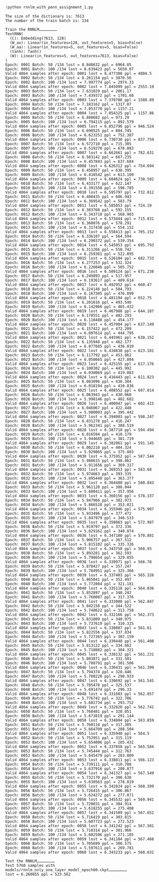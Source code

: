 ```python
!python rnnlm_with_penn_assignment_1.py
```

    The size of the dictionary is: 7613
    The number of the train batch is: 134
    
    Train the RNNLM……………………
    TextRNN(
      (C): Embedding(7613, 128)
      (W_ax): Linear(in_features=128, out_features=5, bias=False)
      (W_aa): Linear(in_features=5, out_features=5, bias=False)
      (tanh): Tanh()
      (W): Linear(in_features=5, out_features=7613, bias=False)
    )
    Epoch: 0001 Batch: 50 /134 lost = 8.848632 ppl = 6964.85
    Epoch: 0001 Batch: 100 /134 lost = 8.639423 ppl = 5650.07
    Valid 4864 samples after epoch: 0001 lost = 8.477308 ppl = 4804.5
    Epoch: 0002 Batch: 50 /134 lost = 8.261154 ppl = 3870.56
    Epoch: 0002 Batch: 100 /134 lost = 7.997774 ppl = 2974.33
    Valid 4864 samples after epoch: 0002 lost = 7.845099 ppl = 2553.19
    Epoch: 0003 Batch: 50 /134 lost = 7.631029 ppl = 2061.17
    Epoch: 0003 Batch: 100 /134 lost = 7.439372 ppl = 1701.68
    Valid 4864 samples after epoch: 0003 lost = 7.370788 ppl = 1588.89
    Epoch: 0004 Batch: 50 /134 lost = 7.183162 ppl = 1317.07
    Epoch: 0004 Batch: 100 /134 lost = 7.053770 ppl = 1157.21
    Valid 4864 samples after epoch: 0004 lost = 7.054325 ppl = 1157.86
    Epoch: 0005 Batch: 50 /134 lost = 6.880682 ppl = 973.29
    Epoch: 0005 Batch: 100 /134 lost = 6.794115 ppl = 892.579
    Valid 4864 samples after epoch: 0005 lost = 6.852796 ppl = 946.524
    Epoch: 0006 Batch: 50 /134 lost = 6.690525 ppl = 804.745
    Epoch: 0006 Batch: 100 /134 lost = 6.623251 ppl = 752.387
    Valid 4864 samples after epoch: 0006 lost = 6.730730 ppl = 837.759
    Epoch: 0007 Batch: 50 /134 lost = 6.572710 ppl = 715.305
    Epoch: 0007 Batch: 100 /134 lost = 6.519270 ppl = 678.083
    Valid 4864 samples after epoch: 0007 lost = 6.662661 ppl = 782.631
    Epoch: 0008 Batch: 50 /134 lost = 6.503142 ppl = 667.235
    Epoch: 0008 Batch: 100 /134 lost = 6.457843 ppl = 637.684
    Valid 4864 samples after epoch: 0008 lost = 6.626312 ppl = 754.694
    Epoch: 0009 Batch: 50 /134 lost = 6.458957 ppl = 638.395
    Epoch: 0009 Batch: 100 /134 lost = 6.418542 ppl = 613.109
    Valid 4864 samples after epoch: 0009 lost = 6.604624 ppl = 738.502
    Epoch: 0010 Batch: 50 /134 lost = 6.433177 ppl = 622.147
    Epoch: 0010 Batch: 100 /134 lost = 6.391558 ppl = 596.785
    Valid 4864 samples after epoch: 0010 lost = 6.595797 ppl = 732.012
    Epoch: 0011 Batch: 50 /134 lost = 6.408435 ppl = 606.943
    Epoch: 0011 Batch: 100 /134 lost = 6.369542 ppl = 583.79
    Valid 4864 samples after epoch: 0011 lost = 6.585053 ppl = 724.19
    Epoch: 0012 Batch: 50 /134 lost = 6.383768 ppl = 592.155
    Epoch: 0012 Batch: 100 /134 lost = 6.343710 ppl = 568.903
    Valid 4864 samples after epoch: 0012 lost = 6.573444 ppl = 715.831
    Epoch: 0013 Batch: 50 /134 lost = 6.360076 ppl = 578.291
    Epoch: 0013 Batch: 100 /134 lost = 6.317438 ppl = 554.152
    Valid 4864 samples after epoch: 0013 lost = 6.558413 ppl = 705.152
    Epoch: 0014 Batch: 50 /134 lost = 6.336107 ppl = 564.594
    Epoch: 0014 Batch: 100 /134 lost = 6.290372 ppl = 539.354
    Valid 4864 samples after epoch: 0014 lost = 6.545053 ppl = 695.793
    Epoch: 0015 Batch: 50 /134 lost = 6.311266 ppl = 550.742
    Epoch: 0015 Batch: 100 /134 lost = 6.259381 ppl = 522.895
    Valid 4864 samples after epoch: 0015 lost = 6.526104 ppl = 682.733
    Epoch: 0016 Batch: 50 /134 lost = 6.277253 ppl = 532.324
    Epoch: 0016 Batch: 100 /134 lost = 6.226046 ppl = 505.752
    Valid 4864 samples after epoch: 0016 lost = 6.509124 ppl = 671.238
    Epoch: 0017 Batch: 50 /134 lost = 6.249893 ppl = 517.957
    Epoch: 0017 Batch: 100 /134 lost = 6.193617 ppl = 489.614
    Valid 4864 samples after epoch: 0017 lost = 6.492952 ppl = 660.47
    Epoch: 0018 Batch: 50 /134 lost = 6.224148 ppl = 504.793
    Epoch: 0018 Batch: 100 /134 lost = 6.167305 ppl = 476.899
    Valid 4864 samples after epoch: 0018 lost = 6.481194 ppl = 652.75
    Epoch: 0019 Batch: 50 /134 lost = 6.201616 ppl = 493.546
    Epoch: 0019 Batch: 100 /134 lost = 6.142966 ppl = 465.432
    Valid 4864 samples after epoch: 0019 lost = 6.467988 ppl = 644.187
    Epoch: 0020 Batch: 50 /134 lost = 6.178551 ppl = 482.293
    Epoch: 0020 Batch: 100 /134 lost = 6.118488 ppl = 454.177
    Valid 4864 samples after epoch: 0020 lost = 6.457004 ppl = 637.149
    Epoch: 0021 Batch: 50 /134 lost = 6.157422 ppl = 472.209
    Epoch: 0021 Batch: 100 /134 lost = 6.097614 ppl = 444.795
    Valid 4864 samples after epoch: 0021 lost = 6.445961 ppl = 630.152
    Epoch: 0022 Batch: 50 /134 lost = 6.135948 ppl = 462.177
    Epoch: 0022 Batch: 100 /134 lost = 6.077685 ppl = 436.019
    Valid 4864 samples after epoch: 0022 lost = 6.434838 ppl = 623.181
    Epoch: 0023 Batch: 50 /134 lost = 6.117792 ppl = 453.862
    Epoch: 0023 Batch: 100 /134 lost = 6.058665 ppl = 427.804
    Valid 4864 samples after epoch: 0023 lost = 6.425155 ppl = 617.176
    Epoch: 0024 Batch: 50 /134 lost = 6.100302 ppl = 445.992
    Epoch: 0024 Batch: 100 /134 lost = 6.038069 ppl = 419.083
    Valid 4864 samples after epoch: 0024 lost = 6.416443 ppl = 611.823
    Epoch: 0025 Batch: 50 /134 lost = 6.083096 ppl = 438.384
    Epoch: 0025 Batch: 100 /134 lost = 6.018194 ppl = 410.836
    Valid 4864 samples after epoch: 0025 lost = 6.408552 ppl = 607.014
    Epoch: 0026 Batch: 50 /134 lost = 6.063943 ppl = 430.068
    Epoch: 0026 Batch: 100 /134 lost = 5.998146 ppl = 402.682
    Valid 4864 samples after epoch: 0026 lost = 6.400947 ppl = 602.415
    Epoch: 0027 Batch: 50 /134 lost = 6.046067 ppl = 422.448
    Epoch: 0027 Batch: 100 /134 lost = 5.980003 ppl = 395.442
    Valid 4864 samples after epoch: 0027 lost = 6.394003 ppl = 598.247
    Epoch: 0028 Batch: 50 /134 lost = 6.031278 ppl = 416.247
    Epoch: 0028 Batch: 100 /134 lost = 5.962341 ppl = 388.519
    Valid 4864 samples after epoch: 0028 lost = 6.387710 ppl = 594.494
    Epoch: 0029 Batch: 50 /134 lost = 6.016594 ppl = 410.179
    Epoch: 0029 Batch: 100 /134 lost = 5.944685 ppl = 381.719
    Valid 4864 samples after epoch: 0029 lost = 6.382061 ppl = 591.145
    Epoch: 0030 Batch: 50 /134 lost = 6.002218 ppl = 404.324
    Epoch: 0030 Batch: 100 /134 lost = 5.929065 ppl = 375.803
    Valid 4864 samples after epoch: 0030 lost = 6.375952 ppl = 587.544
    Epoch: 0031 Batch: 50 /134 lost = 5.988615 ppl = 398.862
    Epoch: 0031 Batch: 100 /134 lost = 5.911656 ppl = 369.317
    Valid 4864 samples after epoch: 0031 lost = 6.369353 ppl = 583.68
    Epoch: 0032 Batch: 50 /134 lost = 5.974663 ppl = 393.335
    Epoch: 0032 Batch: 100 /134 lost = 5.895440 ppl = 363.377
    Valid 4864 samples after epoch: 0032 lost = 6.364480 ppl = 580.843
    Epoch: 0033 Batch: 50 /134 lost = 5.961120 ppl = 388.044
    Epoch: 0033 Batch: 100 /134 lost = 5.880411 ppl = 357.956
    Valid 4864 samples after epoch: 0033 lost = 6.360156 ppl = 578.337
    Epoch: 0034 Batch: 50 /134 lost = 5.947966 ppl = 382.973
    Epoch: 0034 Batch: 100 /134 lost = 5.866528 ppl = 353.021
    Valid 4864 samples after epoch: 0034 lost = 6.355946 ppl = 575.907
    Epoch: 0035 Batch: 50 /134 lost = 5.933496 ppl = 377.472
    Epoch: 0035 Batch: 100 /134 lost = 5.847979 ppl = 346.533
    Valid 4864 samples after epoch: 0035 lost = 6.350863 ppl = 572.987
    Epoch: 0036 Batch: 50 /134 lost = 5.919797 ppl = 372.336
    Epoch: 0036 Batch: 100 /134 lost = 5.829162 ppl = 340.074
    Valid 4864 samples after epoch: 0036 lost = 6.347180 ppl = 570.881
    Epoch: 0037 Batch: 50 /134 lost = 5.906757 ppl = 367.512
    Epoch: 0037 Batch: 100 /134 lost = 5.815102 ppl = 335.326
    Valid 4864 samples after epoch: 0037 lost = 6.343758 ppl = 568.93
    Epoch: 0038 Batch: 50 /134 lost = 5.893281 ppl = 362.593
    Epoch: 0038 Batch: 100 /134 lost = 5.798654 ppl = 329.855
    Valid 4864 samples after epoch: 0038 lost = 6.339971 ppl = 566.78
    Epoch: 0039 Batch: 50 /134 lost = 5.878427 ppl = 357.247
    Epoch: 0039 Batch: 100 /134 lost = 5.784951 ppl = 325.366
    Valid 4864 samples after epoch: 0039 lost = 6.337403 ppl = 565.326
    Epoch: 0040 Batch: 50 /134 lost = 5.865041 ppl = 352.497
    Epoch: 0040 Batch: 100 /134 lost = 5.772004 ppl = 321.181
    Valid 4864 samples after epoch: 0040 lost = 6.335118 ppl = 564.036
    Epoch: 0041 Batch: 50 /134 lost = 5.852897 ppl = 348.242
    Epoch: 0041 Batch: 100 /134 lost = 5.760087 ppl = 317.376
    Valid 4864 samples after epoch: 0041 lost = 6.333008 ppl = 562.847
    Epoch: 0042 Batch: 50 /134 lost = 5.842158 ppl = 344.522
    Epoch: 0042 Batch: 100 /134 lost = 5.748622 ppl = 313.758
    Valid 4864 samples after epoch: 0042 lost = 6.332166 ppl = 562.373
    Epoch: 0043 Batch: 50 /134 lost = 5.831809 ppl = 340.975
    Epoch: 0043 Batch: 100 /134 lost = 5.737619 ppl = 310.325
    Valid 4864 samples after epoch: 0043 lost = 6.330807 ppl = 561.61
    Epoch: 0044 Batch: 50 /134 lost = 5.822556 ppl = 337.834
    Epoch: 0044 Batch: 100 /134 lost = 5.727365 ppl = 307.159
    Valid 4864 samples after epoch: 0044 lost = 6.330448 ppl = 561.408
    Epoch: 0045 Batch: 50 /134 lost = 5.813122 ppl = 334.662
    Epoch: 0045 Batch: 100 /134 lost = 5.718082 ppl = 304.321
    Valid 4864 samples after epoch: 0045 lost = 6.330132 ppl = 561.231
    Epoch: 0046 Batch: 50 /134 lost = 5.803871 ppl = 331.581
    Epoch: 0046 Batch: 100 /134 lost = 5.708791 ppl = 301.506
    Valid 4864 samples after epoch: 0046 lost = 6.330431 ppl = 561.399
    Epoch: 0047 Batch: 50 /134 lost = 5.794374 ppl = 328.446
    Epoch: 0047 Batch: 100 /134 lost = 5.700220 ppl = 298.933
    Valid 4864 samples after epoch: 0047 lost = 6.330692 ppl = 561.545
    Epoch: 0048 Batch: 50 /134 lost = 5.785478 ppl = 325.537
    Epoch: 0048 Batch: 100 /134 lost = 5.691474 ppl = 296.33
    Valid 4864 samples after epoch: 0048 lost = 6.331603 ppl = 562.057
    Epoch: 0049 Batch: 50 /134 lost = 5.776742 ppl = 322.706
    Epoch: 0049 Batch: 100 /134 lost = 5.682734 ppl = 293.752
    Valid 4864 samples after epoch: 0049 lost = 6.332820 ppl = 562.741
    Epoch: 0050 Batch: 50 /134 lost = 5.768481 ppl = 320.051
    Epoch: 0050 Batch: 100 /134 lost = 5.673819 ppl = 291.144
    Valid 4864 samples after epoch: 0050 lost = 6.334804 ppl = 563.859
    Epoch: 0051 Batch: 50 /134 lost = 5.760114 ppl = 317.385
    Epoch: 0051 Batch: 100 /134 lost = 5.664709 ppl = 288.504
    Valid 4864 samples after epoch: 0051 lost = 6.335940 ppl = 564.5
    Epoch: 0052 Batch: 50 /134 lost = 5.752951 ppl = 315.119
    Epoch: 0052 Batch: 100 /134 lost = 5.654006 ppl = 285.432
    Valid 4864 samples after epoch: 0052 lost = 6.337858 ppl = 565.584
    Epoch: 0053 Batch: 50 /134 lost = 5.745444 ppl = 312.763
    Epoch: 0053 Batch: 100 /134 lost = 5.645479 ppl = 283.009
    Valid 4864 samples after epoch: 0053 lost = 6.338811 ppl = 566.123
    Epoch: 0054 Batch: 50 /134 lost = 5.739111 ppl = 310.788
    Epoch: 0054 Batch: 100 /134 lost = 5.637916 ppl = 280.877
    Valid 4864 samples after epoch: 0054 lost = 6.341327 ppl = 567.549
    Epoch: 0055 Batch: 50 /134 lost = 5.732170 ppl = 308.638
    Epoch: 0055 Batch: 100 /134 lost = 5.630563 ppl = 278.819
    Valid 4864 samples after epoch: 0055 lost = 6.342824 ppl = 568.399
    Epoch: 0056 Batch: 50 /134 lost = 5.726415 ppl = 306.867
    Epoch: 0056 Batch: 100 /134 lost = 5.624272 ppl = 277.071
    Valid 4864 samples after epoch: 0056 lost = 6.345532 ppl = 569.941
    Epoch: 0057 Batch: 50 /134 lost = 5.720031 ppl = 304.914
    Epoch: 0057 Batch: 100 /134 lost = 5.618255 ppl = 275.408
    Valid 4864 samples after epoch: 0057 lost = 6.341509 ppl = 567.652
    Epoch: 0058 Batch: 50 /134 lost = 5.716419 ppl = 303.815
    Epoch: 0058 Batch: 100 /134 lost = 5.607723 ppl = 272.523
    Valid 4864 samples after epoch: 0058 lost = 6.341242 ppl = 567.501
    Epoch: 0059 Batch: 50 /134 lost = 5.710314 ppl = 301.966
    Epoch: 0059 Batch: 100 /134 lost = 5.602506 ppl = 271.105
    Valid 4864 samples after epoch: 0059 lost = 6.341184 ppl = 567.468
    Epoch: 0060 Batch: 50 /134 lost = 5.705699 ppl = 300.575
    Epoch: 0060 Batch: 100 /134 lost = 5.597611 ppl = 269.781
    Valid 4864 samples after epoch: 0060 lost = 6.343233 ppl = 568.632
    
    Test the RNNLM……………………
    Test 5760 samples with models/rnnlm_only_one_layer_model_epoch60.ckpt……………………
    lost = 6.260655 ppl = 523.562
    
